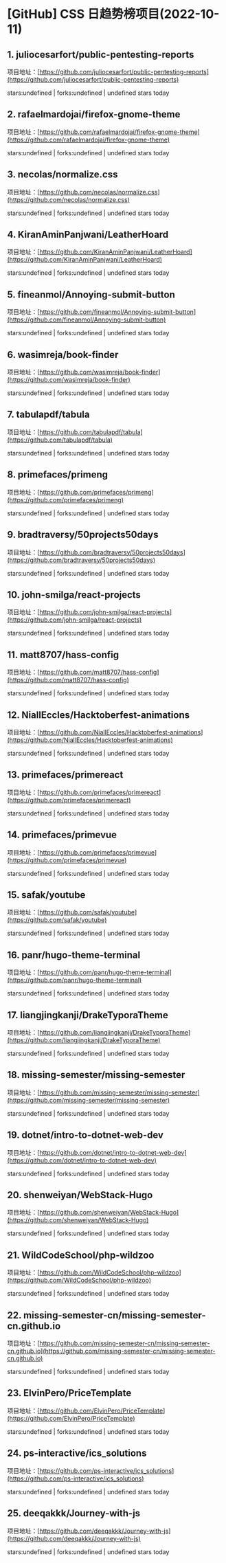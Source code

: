# [GitHub] CSS 日趋势榜项目(2022-10-11)

## 1. juliocesarfort/public-pentesting-reports 

项目地址：[https://github.com/juliocesarfort/public-pentesting-reports](https://github.com/juliocesarfort/public-pentesting-reports)

stars:undefined | forks:undefined | undefined stars today 



## 2. rafaelmardojai/firefox-gnome-theme 

项目地址：[https://github.com/rafaelmardojai/firefox-gnome-theme](https://github.com/rafaelmardojai/firefox-gnome-theme)

stars:undefined | forks:undefined | undefined stars today 



## 3. necolas/normalize.css 

项目地址：[https://github.com/necolas/normalize.css](https://github.com/necolas/normalize.css)

stars:undefined | forks:undefined | undefined stars today 



## 4. KiranAminPanjwani/LeatherHoard 

项目地址：[https://github.com/KiranAminPanjwani/LeatherHoard](https://github.com/KiranAminPanjwani/LeatherHoard)

stars:undefined | forks:undefined | undefined stars today 



## 5. fineanmol/Annoying-submit-button 

项目地址：[https://github.com/fineanmol/Annoying-submit-button](https://github.com/fineanmol/Annoying-submit-button)

stars:undefined | forks:undefined | undefined stars today 



## 6. wasimreja/book-finder 

项目地址：[https://github.com/wasimreja/book-finder](https://github.com/wasimreja/book-finder)

stars:undefined | forks:undefined | undefined stars today 



## 7. tabulapdf/tabula 

项目地址：[https://github.com/tabulapdf/tabula](https://github.com/tabulapdf/tabula)

stars:undefined | forks:undefined | undefined stars today 



## 8. primefaces/primeng 

项目地址：[https://github.com/primefaces/primeng](https://github.com/primefaces/primeng)

stars:undefined | forks:undefined | undefined stars today 



## 9. bradtraversy/50projects50days 

项目地址：[https://github.com/bradtraversy/50projects50days](https://github.com/bradtraversy/50projects50days)

stars:undefined | forks:undefined | undefined stars today 



## 10. john-smilga/react-projects 

项目地址：[https://github.com/john-smilga/react-projects](https://github.com/john-smilga/react-projects)

stars:undefined | forks:undefined | undefined stars today 



## 11. matt8707/hass-config 

项目地址：[https://github.com/matt8707/hass-config](https://github.com/matt8707/hass-config)

stars:undefined | forks:undefined | undefined stars today 



## 12. NiallEccles/Hacktoberfest-animations 

项目地址：[https://github.com/NiallEccles/Hacktoberfest-animations](https://github.com/NiallEccles/Hacktoberfest-animations)

stars:undefined | forks:undefined | undefined stars today 



## 13. primefaces/primereact 

项目地址：[https://github.com/primefaces/primereact](https://github.com/primefaces/primereact)

stars:undefined | forks:undefined | undefined stars today 



## 14. primefaces/primevue 

项目地址：[https://github.com/primefaces/primevue](https://github.com/primefaces/primevue)

stars:undefined | forks:undefined | undefined stars today 



## 15. safak/youtube 

项目地址：[https://github.com/safak/youtube](https://github.com/safak/youtube)

stars:undefined | forks:undefined | undefined stars today 



## 16. panr/hugo-theme-terminal 

项目地址：[https://github.com/panr/hugo-theme-terminal](https://github.com/panr/hugo-theme-terminal)

stars:undefined | forks:undefined | undefined stars today 



## 17. liangjingkanji/DrakeTyporaTheme 

项目地址：[https://github.com/liangjingkanji/DrakeTyporaTheme](https://github.com/liangjingkanji/DrakeTyporaTheme)

stars:undefined | forks:undefined | undefined stars today 



## 18. missing-semester/missing-semester 

项目地址：[https://github.com/missing-semester/missing-semester](https://github.com/missing-semester/missing-semester)

stars:undefined | forks:undefined | undefined stars today 



## 19. dotnet/intro-to-dotnet-web-dev 

项目地址：[https://github.com/dotnet/intro-to-dotnet-web-dev](https://github.com/dotnet/intro-to-dotnet-web-dev)

stars:undefined | forks:undefined | undefined stars today 



## 20. shenweiyan/WebStack-Hugo 

项目地址：[https://github.com/shenweiyan/WebStack-Hugo](https://github.com/shenweiyan/WebStack-Hugo)

stars:undefined | forks:undefined | undefined stars today 



## 21. WildCodeSchool/php-wildzoo 

项目地址：[https://github.com/WildCodeSchool/php-wildzoo](https://github.com/WildCodeSchool/php-wildzoo)

stars:undefined | forks:undefined | undefined stars today 



## 22. missing-semester-cn/missing-semester-cn.github.io 

项目地址：[https://github.com/missing-semester-cn/missing-semester-cn.github.io](https://github.com/missing-semester-cn/missing-semester-cn.github.io)

stars:undefined | forks:undefined | undefined stars today 



## 23. ElvinPero/PriceTemplate 

项目地址：[https://github.com/ElvinPero/PriceTemplate](https://github.com/ElvinPero/PriceTemplate)

stars:undefined | forks:undefined | undefined stars today 



## 24. ps-interactive/ics_solutions 

项目地址：[https://github.com/ps-interactive/ics_solutions](https://github.com/ps-interactive/ics_solutions)

stars:undefined | forks:undefined | undefined stars today 



## 25. deeqakkk/Journey-with-js 

项目地址：[https://github.com/deeqakkk/Journey-with-js](https://github.com/deeqakkk/Journey-with-js)

stars:undefined | forks:undefined | undefined stars today 



